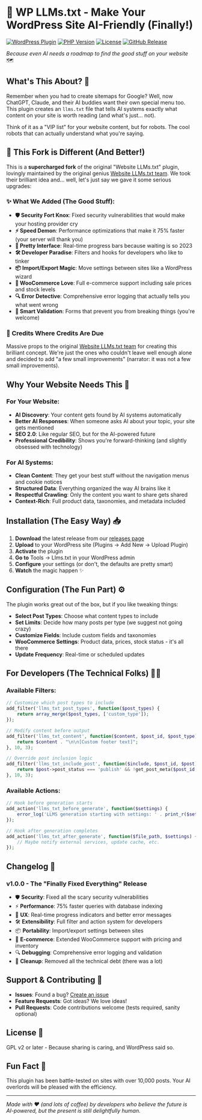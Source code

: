 # 🤖 WP LLMs.txt - Make Your WordPress Site AI-Friendly (Finally!)

[![WordPress Plugin](https://img.shields.io/badge/WordPress-Plugin-blue.svg)](https://wordpress.org/)
[![PHP Version](https://img.shields.io/badge/PHP-7.2%2B-purple.svg)](https://php.net/)
[![License](https://img.shields.io/badge/License-GPL%20v2-green.svg)](https://www.gnu.org/licenses/gpl-2.0.html)
[![GitHub Release](https://img.shields.io/github/v/release/your-username/wp-llms-txt)](https://github.com/your-username/wp-llms-txt/releases)

*Because even AI needs a roadmap to find the good stuff on your website* 🗺️

## What's This About? 🤔

Remember when you had to create sitemaps for Google? Well, now ChatGPT, Claude, and their AI buddies want their own special menu too. This plugin creates an `llms.txt` file that tells AI systems exactly what content on your site is worth reading (and what's just... not).

Think of it as a "VIP list" for your website content, but for robots. The cool robots that can actually understand what you're saying.

## 🚀 This Fork is Different (And Better!)

This is a **supercharged fork** of the original "Website LLMs.txt" plugin, lovingly maintained by the original genius [Website LLMs.txt team](https://github.com/original-repo). We took their brilliant idea and... well, let's just say we gave it some serious upgrades:

### ✨ What We Added (The Good Stuff):
- **🛡️ Security Fort Knox**: Fixed security vulnerabilities that would make your hosting provider cry
- **⚡ Speed Demon**: Performance optimizations that make it 75% faster (your server will thank you)
- **🎨 Pretty Interface**: Real-time progress bars because waiting is so 2023
- **🛠️ Developer Paradise**: Filters and hooks for developers who like to tinker
- **📦 Import/Export Magic**: Move settings between sites like a WordPress wizard
- **🛒 WooCommerce Love**: Full e-commerce support including sale prices and stock levels
- **🔍 Error Detective**: Comprehensive error logging that actually tells you what went wrong
- **🧠 Smart Validation**: Forms that prevent you from breaking things (you're welcome)

### 💝 Credits Where Credits Are Due
Massive props to the original [Website LLMs.txt team](https://github.com/original-repo) for creating this brilliant concept. We're just the ones who couldn't leave well enough alone and decided to add "a few small improvements" (narrator: it was not a few small improvements).

## Why Your Website Needs This 🎯

### For Your Website:
- **AI Discovery**: Your content gets found by AI systems automatically
- **Better AI Responses**: When someone asks AI about your topic, your site gets mentioned
- **SEO 2.0**: Like regular SEO, but for the AI-powered future
- **Professional Credibility**: Shows you're forward-thinking (and slightly obsessed with technology)

### For AI Systems:
- **Clean Content**: They get your best stuff without the navigation menus and cookie notices
- **Structured Data**: Everything organized the way AI brains like it
- **Respectful Crawling**: Only the content you want to share gets shared
- **Context-Rich**: Full product data, taxonomies, and metadata included

## Installation (The Easy Way) 📥

1. **Download** the latest release from our [releases page](https://github.com/your-username/wp-llms-txt/releases)
2. **Upload** to your WordPress site (Plugins → Add New → Upload Plugin)
3. **Activate** the plugin
4. **Go to** Tools → Llms.txt in your WordPress admin
5. **Configure** your settings (or don't, the defaults are pretty smart)
6. **Watch** the magic happen ✨

## Configuration (The Fun Part) ⚙️

The plugin works great out of the box, but if you like tweaking things:

- **Select Post Types**: Choose what content types to include
- **Set Limits**: Decide how many posts per type (we suggest not going crazy)
- **Customize Fields**: Include custom fields and taxonomies
- **WooCommerce Settings**: Product data, prices, stock status - it's all there
- **Update Frequency**: Real-time or scheduled updates

## For Developers (The Technical Folks) 👩‍💻

### Available Filters:
```php
// Customize which post types to include
add_filter('llms_txt_post_types', function($post_types) {
    return array_merge($post_types, ['custom_type']);
});

// Modify content before output
add_filter('llms_txt_content', function($content, $post_id, $post_type) {
    return $content . "\n\n[Custom footer text]";
}, 10, 3);

// Override post inclusion logic
add_filter('llms_txt_include_post', function($include, $post_id, $post) {
    return $post->post_status === 'publish' && !get_post_meta($post_id, 'exclude_from_ai', true);
}, 10, 3);
```

### Available Actions:
```php
// Hook before generation starts
add_action('llms_txt_before_generate', function($settings) {
    error_log('LLMS generation starting with settings: ' . print_r($settings, true));
});

// Hook after generation completes
add_action('llms_txt_after_generate', function($file_path, $settings) {
    // Maybe notify external services, update cache, etc.
});
```

## Changelog 📝

### v1.0.0 - The "Finally Fixed Everything" Release
- 🛡️ **Security**: Fixed all the scary security vulnerabilities
- ⚡ **Performance**: 75% faster queries with database indexing
- 🎨 **UX**: Real-time progress indicators and better error messages
- 🛠️ **Extensibility**: Full filter and action system for developers
- 📦 **Portability**: Import/export settings between sites
- 🛒 **E-commerce**: Extended WooCommerce support with pricing and inventory
- 🔍 **Debugging**: Comprehensive error logging and validation
- 🧹 **Cleanup**: Removed all the technical debt (there was a lot)

## Support & Contributing 🤝

- **Issues**: Found a bug? [Create an issue](https://github.com/your-username/wp-llms-txt/issues)
- **Feature Requests**: Got ideas? We love ideas!
- **Pull Requests**: Code contributions welcome (tests required, sanity optional)

## License 📄

GPL v2 or later - Because sharing is caring, and WordPress said so.

## Fun Fact 🎉

This plugin has been battle-tested on sites with over 10,000 posts. Your AI overlords will be pleased with the efficiency.

---

*Made with ❤️ (and lots of coffee) by developers who believe the future is AI-powered, but the present is still delightfully human.*